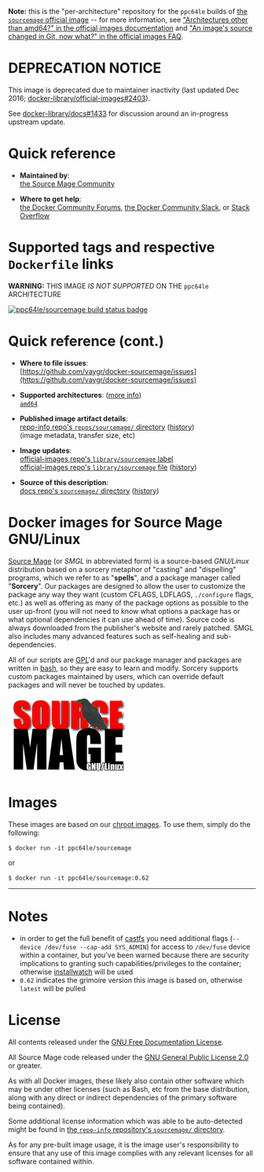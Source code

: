 <!--

********************************************************************************

WARNING:

    DO NOT EDIT "sourcemage/README.md"

    IT IS AUTO-GENERATED

    (from the other files in "sourcemage/" combined with a set of templates)

********************************************************************************

-->

**Note:** this is the "per-architecture" repository for the `ppc64le` builds of [the `sourcemage` official image](https://hub.docker.com/_/sourcemage) -- for more information, see ["Architectures other than amd64?" in the official images documentation](https://github.com/docker-library/official-images#architectures-other-than-amd64) and ["An image's source changed in Git, now what?" in the official images FAQ](https://github.com/docker-library/faq#an-images-source-changed-in-git-now-what).

# **DEPRECATION NOTICE**

This image is deprecated due to maintainer inactivity (last updated Dec 2016; [docker-library/official-images#2403](https://github.com/docker-library/official-images/pull/2403)).

See [docker-library/docs#1433](https://github.com/docker-library/docs/pull/1433) for discussion around an in-progress upstream update.

# Quick reference

-	**Maintained by**:  
	[the Source Mage Community](https://github.com/vaygr/docker-sourcemage)

-	**Where to get help**:  
	[the Docker Community Forums](https://forums.docker.com/), [the Docker Community Slack](https://dockr.ly/slack), or [Stack Overflow](https://stackoverflow.com/search?tab=newest&q=docker)

# Supported tags and respective `Dockerfile` links

**WARNING:** THIS IMAGE *IS NOT SUPPORTED* ON THE `ppc64le` ARCHITECTURE

[![ppc64le/sourcemage build status badge](https://img.shields.io/jenkins/s/https/doi-janky.infosiftr.net/job/multiarch/job/ppc64le/job/sourcemage.svg?label=ppc64le/sourcemage%20%20build%20job)](https://doi-janky.infosiftr.net/job/multiarch/job/ppc64le/job/sourcemage/)

# Quick reference (cont.)

-	**Where to file issues**:  
	[https://github.com/vaygr/docker-sourcemage/issues](https://github.com/vaygr/docker-sourcemage/issues)

-	**Supported architectures**: ([more info](https://github.com/docker-library/official-images#architectures-other-than-amd64))  
	[`amd64`](https://hub.docker.com/r/amd64/sourcemage/)

-	**Published image artifact details**:  
	[repo-info repo's `repos/sourcemage/` directory](https://github.com/docker-library/repo-info/blob/master/repos/sourcemage) ([history](https://github.com/docker-library/repo-info/commits/master/repos/sourcemage))  
	(image metadata, transfer size, etc)

-	**Image updates**:  
	[official-images repo's `library/sourcemage` label](https://github.com/docker-library/official-images/issues?q=label%3Alibrary%2Fsourcemage)  
	[official-images repo's `library/sourcemage` file](https://github.com/docker-library/official-images/blob/master/library/sourcemage) ([history](https://github.com/docker-library/official-images/commits/master/library/sourcemage))

-	**Source of this description**:  
	[docs repo's `sourcemage/` directory](https://github.com/docker-library/docs/tree/master/sourcemage) ([history](https://github.com/docker-library/docs/commits/master/sourcemage))

# Docker images for Source Mage GNU/Linux

[Source Mage](https://sourcemage.org/) (or *SMGL* in abbreviated form) is a source-based *GNU/Linux* distribution based on a sorcery metaphor of "casting" and "dispelling" programs, which we refer to as "**spells**", and a package manager called "**Sorcery**". Our packages are designed to allow the user to customize the package any way they want (custom CFLAGS, LDFLAGS, `./configure` flags, etc.) as well as offering as many of the package options as possible to the user up-front (you will not need to know what options a package has or what optional dependencies it can use ahead of time). Source code is always downloaded from the publisher's website and rarely patched. SMGL also includes many advanced features such as self-healing and sub-dependencies.

All of our scripts are [GPL](https://www.gnu.org/licenses/gpl.html)'d and our package manager and packages are written in [bash](https://www.gnu.org/software/bash/), so they are easy to learn and modify. Sorcery supports custom packages maintained by users, which can override default packages and will never be touched by updates.

![logo](https://raw.githubusercontent.com/docker-library/docs/e8be1b5dd0b212fda27669b12bedad702c184423/sourcemage/logo.png)

# Images

These images are based on our [chroot images](https://sourcemage.org/Install/Chroot). To use them, simply do the following:

```shell
$ docker run -it ppc64le/sourcemage
```

or

```shell
$ docker run -it ppc64le/sourcemage:0.62
```

---

# Notes

-	in order to get the full benefit of [castfs](https://sourcemage.org/castfs) you need additional flags (`--device /dev/fuse --cap-add SYS_ADMIN`) for access to `/dev/fuse` device within a container, but you've been warned because there are security implications to granting such capabilities/privileges to the container; otherwise [installwatch](https://sourcemage.org/installwatch) will be used
-	`0.62` indicates the grimoire version this image is based on, otherwise `latest` will be pulled

# License

All contents released under the [GNU Free Documentation License](https://www.gnu.org/licenses/fdl.html).

All Source Mage code released under the [GNU General Public License 2.0](https://www.gnu.org/licenses/gpl.html) or greater.

As with all Docker images, these likely also contain other software which may be under other licenses (such as Bash, etc from the base distribution, along with any direct or indirect dependencies of the primary software being contained).

Some additional license information which was able to be auto-detected might be found in [the `repo-info` repository's `sourcemage/` directory](https://github.com/docker-library/repo-info/tree/master/repos/sourcemage).

As for any pre-built image usage, it is the image user's responsibility to ensure that any use of this image complies with any relevant licenses for all software contained within.
